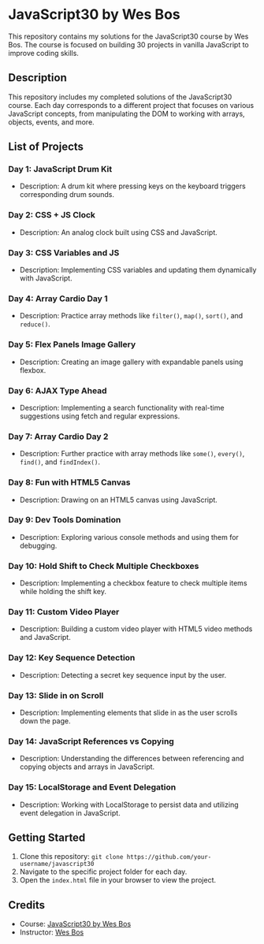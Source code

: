 # JavaScript30 by Wes Bos

This repository contains my solutions for the JavaScript30 course by Wes Bos. The course is focused on building 30 projects in vanilla JavaScript to improve coding skills.

## Description

This repository includes my completed solutions of the JavaScript30 course. Each day corresponds to a different project that focuses on various JavaScript concepts, from manipulating the DOM to working with arrays, objects, events, and more.

## List of Projects

### Day 1: JavaScript Drum Kit
- Description: A drum kit where pressing keys on the keyboard triggers corresponding drum sounds.

### Day 2: CSS + JS Clock
- Description: An analog clock built using CSS and JavaScript.
 
### Day 3: CSS Variables and JS
- Description: Implementing CSS variables and updating them dynamically with JavaScript.

### Day 4: Array Cardio Day 1
- Description: Practice array methods like `filter()`, `map()`, `sort()`, and `reduce()`.

### Day 5: Flex Panels Image Gallery
- Description: Creating an image gallery with expandable panels using flexbox.

### Day 6: AJAX Type Ahead
- Description: Implementing a search functionality with real-time suggestions using fetch and regular expressions.

### Day 7: Array Cardio Day 2
- Description: Further practice with array methods like `some()`, `every()`, `find()`, and `findIndex()`.

### Day 8: Fun with HTML5 Canvas
- Description: Drawing on an HTML5 canvas using JavaScript.

### Day 9: Dev Tools Domination
- Description: Exploring various console methods and using them for debugging.

### Day 10: Hold Shift to Check Multiple Checkboxes
- Description: Implementing a checkbox feature to check multiple items while holding the shift key.

### Day 11: Custom Video Player
- Description: Building a custom video player with HTML5 video methods and JavaScript.

### Day 12: Key Sequence Detection
- Description: Detecting a secret key sequence input by the user.

### Day 13: Slide in on Scroll
- Description: Implementing elements that slide in as the user scrolls down the page.

### Day 14: JavaScript References vs Copying
- Description: Understanding the differences between referencing and copying objects and arrays in JavaScript.

### Day 15: LocalStorage and Event Delegation
- Description: Working with LocalStorage to persist data and utilizing event delegation in JavaScript.

## Getting Started

1. Clone this repository: `git clone https://github.com/your-username/javascript30`
2. Navigate to the specific project folder for each day.
3. Open the `index.html` file in your browser to view the project.

## Credits

- Course: [JavaScript30 by Wes Bos](https://javascript30.com/)
- Instructor: [Wes Bos](https://wesbos.com/)

